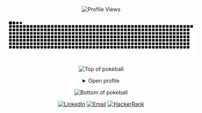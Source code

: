 <p align="center">
    <img src="https://komarev.com/ghpvc/?username=AntrikshVerma991&style=plastic&color=blueviolet" alt="Profile Views"/>
</p>
<p align = "center">
	<img src = "https://github.com/7oSkaaa/7oSkaaa/blob/output/github-contribution-grid-snake.svg?" alt = "Snake Game"/>
</p>

<div align="center">

![Top of pokeball](https://user-images.githubusercontent.com/44261381/209363264-ac854d3c-2cc2-44c4-928e-8a08d1013f46.png)

<details>
<summary>Open profile</summary>

<br>
<div>
   <div align="center">
      <img height="200" src="https://github.com/iamantrikshverma/iamantrikshverma/blob/main/antiksh2.jpg" alt="photo of Antriksh Verma">
  </div> 
  <div align="center">
      <a href="https://git.io/typing-svg">
          <img src="https://readme-typing-svg.demolab.com/?font=VT323&size=35&duration=3500&pause=300&color=6A0572&center=true&vCenter=true&width=500&lines=Hey%2C+I+am+Antriksh;Welcome+to+My+GitHub+Profile;Passionate+about+technology+and+learning;BTech+in+CSE;Full-stack+Developer;Boxing+enthusiast;Hardworking+and+dedicated;Sports+lover;Coding+and+problem-solving+enthusiast" alt="Typing SVG" />
      </a>
  </div>
</div>

<details>
<summary>About me</summary>

<div align="left">

```js
/**
 * Represents me.
 *
 * @constructor
 * @param {string} location - Sikar, Rajasthan, India.
 * @param {string} languages - English, Hindi.
 * @param {string} jobTitle - Student.
 * @param {string} specialization - Full-stack development, Machine Learning.
 * @param {string} interests - Technology, Problem-solving, Data Science.
 * @param {string} hobbies - Swimming, Cricket, Kabaddi, Chess, Reading books, Coding.
 * @param {string} education - BTech in CSE, Sobhasaria Group of Institutions, Bikaner Technical University, Sikar, CGPA 8.22, Year 2024.
 * @param {string} seniorSecondary - Science (PCM), 65%, CBSE, Year 2018, Gyanodaya Public School, Dadiya, Sikar.
 * @param {string} secondary - 10th, 9.4 CGPA, CBSE, Year 2016, Gyanodaya Public School, Dadiya, Sikar.
 * @param {string} activities - Boxing: State Sub Junior Silver Medalist (2015), DU Trial (2019) (National).
 * @param {string} internships - Ybi Foundation: Machine Learning and Data Science using Python, 1 month, June 2023.
 * @param {string} projects - RentalBuddy: A rental accommodation search platform using MERN stack, Tailwind CSS, Redux, Firebase, April 2024.
 * @param {string} skills - C, Python, OOPs, DSA, DBMS (SQL, SQLite, MongoDB), HTML, CSS, JavaScript, React, Flask, Data Science.
 * @param {string} achievements - HackerRank Python 4-star coder, DataCamp learning.
 * @param {string} approachable - Yes, for collaboration on exciting projects.
 * @param {string} strength - Dedication.
 * @param {string} weakness - Procrastination.
 *
 * @throws {Punch} To any and all bugs.
 *
 * @returns {Object} Antriksh.
 */
```

</div>

</details>

<details>
<summary>Tools</summary>
<div>
  <p style="display: inline-block;" align="center">
    <kbd>
      <kbd>Programming Languages</kbd>
      <br><br>
      <img width="30px" src="https://cdn.jsdelivr.net/gh/devicons/devicon/icons/c/c-original.svg" alt="C" title="C"/>
      <img width="30px" src="https://cdn.jsdelivr.net/gh/devicons/devicon/icons/python/python-original.svg" alt="Python" title="Python"/>
      <img width="30px" src="https://cdn.jsdelivr.net/gh/devicons/devicon/icons/javascript/javascript-original.svg" alt="JavaScript" title="JavaScript"/>
    </kbd>
    <kbd>
      <kbd>Backend</kbd>
      <br><br>
      <img width="30px" src="https://cdn.jsdelivr.net/gh/devicons/devicon/icons/flask/flask-original.svg" alt="Flask" title="Flask"/>
    </kbd>
    <kbd>
      <kbd>Frontend</kbd>
      <br><br>
      <img width="30px" src="https://cdn.jsdelivr.net/gh/devicons/devicon/icons/html5/html5-original.svg" alt="HTML" title="HTML"/>
      <img width="30px" src="https://cdn.jsdelivr.net/gh/devicons/devicon/icons/css3/css3-original.svg" alt="CSS" title="CSS"/>
      <img width="30px" src="https://cdn.jsdelivr.net/gh/devicons/devicon/icons/javascript/javascript-original.svg" alt="JavaScript" title="JavaScript"/>
      <img width="30px" src="https://cdn.jsdelivr.net/gh/devicons/devicon/icons/react/react-original.svg" alt="React" title="React"/>
    </kbd>
    <kbd>
      <kbd>Database</kbd>
      <br><br>
      <img width="30px" src="https://cdn.jsdelivr.net/gh/devicons/devicon/icons/mysql/mysql-original.svg" alt="SQL" title="SQL"/>
      <img width="30px" src="https://cdn.jsdelivr.net/gh/devicons/devicon/icons/sqlite/sqlite-original.svg" alt="SQLite" title="SQLite"/>
      <img width="30px" src="https://cdn.jsdelivr.net/gh/devicons/devicon/icons/mongodb/mongodb-original.svg" alt="MongoDB" title="MongoDB"/>
    </kbd>
    <kbd>
      <kbd>Data Science</kbd>
      <br><br>
      <img width="30px" src="https://cdn.jsdelivr.net/gh/devicons/devicon/icons/python/python-original.svg" alt="Python" title="Python"/>
    </kbd>
    <kbd>
      <kbd>Tools</kbd>
      <br><br>
      <img width="30px" src="https://cdn.jsdelivr.net/gh/devicons/devicon/icons/vscode/vscode-original.svg" alt="VSCode" title="VSCode"/>
    </kbd>
  </p>
</div>
</details>

<details>
  <summary>GitHub Stats</summary>
  <br>
  <p align="center">
    <img align="center" src="https://github-readme-stats.vercel.app/api?username=iamantrikshverma&show_icons=true&show=reviews,discussions_started,discussions_answered,prs_merged,prs_merged_percentage" alt="GitHub Stats">
  </p>
</details>

<details>
  <summary>Projects and Internships</summary>
  <br>
  <ul>
    <li><strong>RentalBuddy (April 2024):</strong> A rental accommodation search platform aimed at transforming the rental process with simplicity and efficiency. Features include comprehensive property listings, efficient search and booking, and responsive customer support. Tech stack: MERN stack, Tailwind CSS, Redux, Firebase.</li>
    <li><strong>Internship at Ybi Foundation (June 2023):</strong> Worked on Machine Learning and Data Science using Python for one month.</li>
    <li><strong>Training at Acadivice Firm:</strong> Developed an ATM management system using Flask and Tkinter GUI library, along with additional data science projects.</li>
  </ul>
</details>

<details>
  <summary>Quote</summary>
  <br>
  <blockquote>
    “The only way to do great work is to love what you do.”<br><strong>– Steve Jobs</strong>
  </blockquote>
</details>

<details>
  <summary>Free DOSE hit</summary>
  <br>
  <small><i>DOSE (dopamine, oxytocin, serotonin & endorphin), refresh page if dose was ineffective.</i></small>
  <br>
  <div align="center"><img src="https://readme-jokes.vercel.app/api?theme=monokai" alt="Jokes Card" /></div>
</details>

<details>
<summary>What can I do for you?</summary>
<table style="border: none">
  <tr>
    <td width="50%" valign="top">
      <h2>Let's Work on Your Project Together!</h2>
      <p>If you have any questions about full-stack development, machine learning, or coding in general, feel free to <a href="mailto:antrikshverma991@gmail.com">contact me by email</a>.</p>
    </td>
    <td width="50%" valign="top">
      <h2>It's not perfect, isn't it?</h2>
      <p><img alt="Feedback" src="https://img.shields.io/badge/Ask%20me-anything-1abc9c.svg"></p>
      <blockquote>“I think it’s very important to have a feedback loop, where you’re constantly thinking about what you’ve done and how you could be doing it better.”<br><strong>– Elon Musk</strong></blockquote>
    </td>
  </tr>
</table>
</details>

</details>

![Bottom of pokeball](https://user-images.githubusercontent.com/44261381/209363271-905d2a5e-8a18-44c0-a450-45dddd4d5036.png)

</div>

<div align="center">
  <a href="https://www.linkedin.com/in/antriksh-verma-950666306/" target="_blank"><img src="https://img.shields.io/static/v1?style=for-the-badge&message=LinkedIn&color=0A66C2&logo=LinkedIn&logoColor=FFFFFF&label=" alt="LinkedIn" /></a>
  <a href="mailto:iamantrikshverma@gmail.com?subject=Hi%20Antriksh%20,%20nice%20to%20meet%20you!" target="_blank"><img alt="Email" src="https://img.shields.io/static/v1?style=for-the-badge&message=Gmail&color=EA4335&logo=Gmail&logoColor=FFFFFF&label=" /></a>
  <a href="https://www.hackerrank.com/profile/iamantrikshverma" target="_blank"><img width="100px" src="https://user-images.githubusercontent.com/1194257/65596422-1cef2080-df97-11e9-9abb-a225204d1805.png" alt="HackerRank" /></a>
</div>

